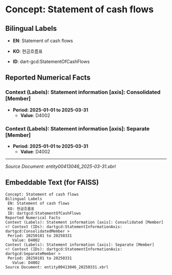 # Concept: Statement of cash flows

## Bilingual Labels
- **EN**: Statement of cash flows
- **KO**: 현금흐름표

- **ID**: dart-gcd:StatementOfCashFlows

## Reported Numerical Facts

### **Context (Labels): Statement information [axis]: Consolidated [Member]**
<!-- Context (IDs): dart-gcd:StatementInformationAxis: dart-gcd:ConsolidatedMember -->
- **Period: 2025-01-01 to 2025-03-31**
  - **Value**: D4002

### **Context (Labels): Statement information [axis]: Separate [Member]**
<!-- Context (IDs): dart-gcd:StatementInformationAxis: dart-gcd:SeparateMember -->
- **Period: 2025-01-01 to 2025-03-31**
  - **Value**: D4002

---
*Source Document: entity00413046_2025-03-31.xbrl*
## Embeddable Text (for FAISS)
```text
Concept: Statement of cash flows
Bilingual Labels
 EN: Statement of cash flows
 KO: 현금흐름표
 ID: dartgcd:StatementOfCashFlows
Reported Numerical Facts
Context (Labels): Statement information [axis]: Consolidated [Member]
<! Context (IDs): dartgcd:StatementInformationAxis: dartgcd:ConsolidatedMember >
 Period: 20250101 to 20250331
   Value: D4002
Context (Labels): Statement information [axis]: Separate [Member]
<! Context (IDs): dartgcd:StatementInformationAxis: dartgcd:SeparateMember >
 Period: 20250101 to 20250331
   Value: D4002
Source Document: entity00413046_20250331.xbrl
```